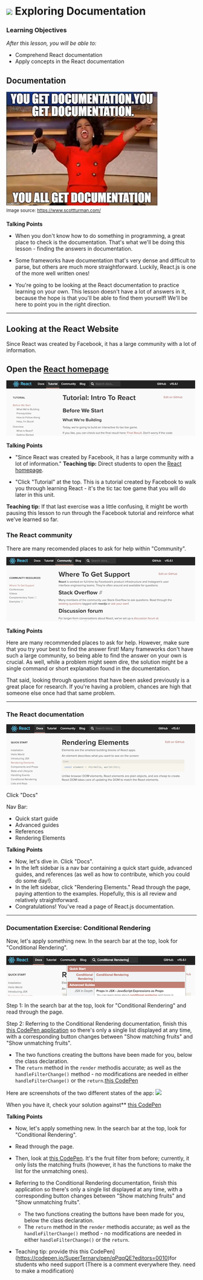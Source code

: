 # ![](https://ga-dash.s3.amazonaws.com/production/assets/logo-9f88ae6c9c3871690e33280fcf557f33.png) Exploring Documentation


### Learning Objectives
*After this lesson, you will be able to:*
- Comprehend React documentation
- Apply concepts in the React documentation


## Documentation


![meme](assets/documentation-meme.jpg)<br>
<sup>Image source: https://www.scottturman.com/<sup>

<aside class="notes">


**Talking Points**

- When you don't know how to do something in programming, a great place to check is the documentation. That's what we'll be doing this lesson - finding the answers in documentation.

- Some frameworks have documentation that's very dense and difficult to parse, but others are much more straightforward. Luckily, React.js is one of the more well written ones!

- You're going to be looking at the React documentation to practice learning on your own. This lesson doesn't have a lot of answers in it, because the hope is that you'll be able to find them yourself! We'll be here to point you in the right direction.


</aside>

----

## Looking at the React Website

Since React was created by Facebook, it has a large community with a lot of information.

Open the [React homepage](https://facebook.github.io/react/)
  - 
![](assets/facebook-tutorial.png)


<aside class="notes">

**Talking Points**

- "Since React was created by Facebook, it has a large community with a lot of information." **Teaching tip:** Direct students to open the [React homepage](https://facebook.github.io/react/). 

- "Click "Tutorial" at the top. This is a tutorial created by Facebook to walk you through learning React - it's the tic tac toe game that you will do later in this unit.

**Teaching tip:** If that last exercise was a little confusing, it might be worth pausing this lesson to run through the Facebook tutorial and reinforce what we've learned so far.

</aside>  


### The React community

There are many recomended places to ask for help within "Community".

![](assets/facebook-community.png)

<aside class="notes">

**Talking Points**

Here are many recommended places to ask for help. However, make sure that you try your best to find the answer first! Many frameworks don't have such a large community, so being able to find the answer on your own is crucial. As well, while a problem might seem dire, the solution might be a single command or short explanation found in the documentation.

That said, looking through questions that have been asked previously is a great place for research. If you're having a problem, chances are high that someone else once had that same problem.


</aside>


----

### The React documentation



![](assets/facebook-rendering.png)

Click "Docs"

Nav Bar: 
- Quick start guide
- Advanced guides 
- References 
- Rendering Elements

<aside class="notes">

**Talking Points** 

- Now, let's dive in. Click "Docs".
- In the left sidebar is a nav bar containing a quick start guide, advanced guides, and references (as well as how to contribute, which you could do some day!).
- In the left sidebar, click "Rendering Elements." Read through the page, paying attention to the examples. Hopefully, this is all review and relatively straightforward.
- Congratulations! You've read a page of React.js documentation.

</aside>

---- 

### Documentation Exercise: Conditional Rendering

Now, let's apply something new. In the search bar at the top, look for "Conditional Rendering".

![](assets/facebook-conditional.png)


Step 1: In the search bar at the top, look for "Conditional Rendering" and read through the page. 

Step 2: Referring to the Conditional Rendering documentation, finish this [this CodePen application](https://codepen.io/SuperTernary/pen/wrooQP) so there's only a single list displayed at any time, with a corresponding button changes between "Show matching fruits" and "Show unmatching fruits".
  - The two functions creating the buttons have been made for you, below the class declaration.
  - The `return` method in the `render` methodis accurate; as well as the `handleFilterChange()` method - no modifications are needed in either `handleFilterChange()` or the `return`.[this CodePen](https://codepen.io/SuperTernary/pen/wrooQP)
  

Here are screenshots of the two different states of the app:
![](assets/fruit-final.png)


When you have it, check your solution against** [this CodePen](https://codepen.io/SuperTernary/pen/XeNNEG?editors=0010)

<aside class="notes">

**Talking Points** 
- Now, let's apply something new. In the search bar at the top, look for "Conditional Rendering".
- Read through the page.
- Then, look at [this CodePen](https://codepen.io/SuperTernary/pen/wrooQP). It's the fruit filter from before; currently, it only lists the matching fruits (however, it has the functions to make the list for the unmatching ones).
- Referring to the Conditional Rendering documentation, finish this application so there's only a single list displayed at any time, with a corresponding button changes between "Show matching fruits" and "Show unmatching fruits".
  - The two functions creating the buttons have been made for you, below the class declaration.
  - The `return` method in the `render` methodis accurate; as well as the `handleFilterChange()` method - no modifications are needed in either `handleFilterChange()` or the `return`.
  
- Teaching tip: provide this this CodePen](https://codepen.io/SuperTernary/pen/qPqqQE?editors=0010)for students who need support (There is a comment everywhere they. need to make a modification)

  
</aside>
